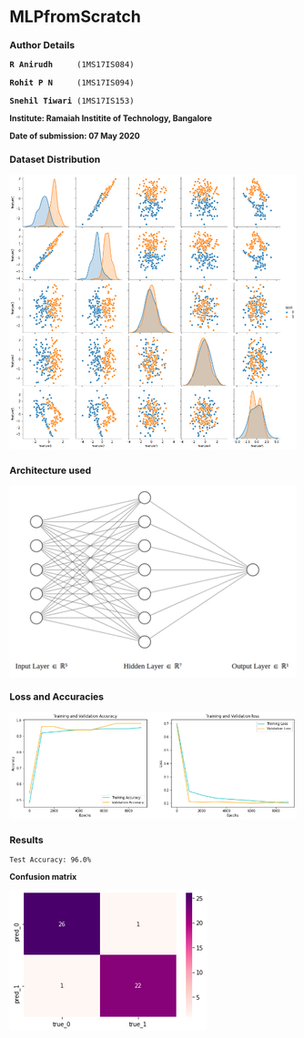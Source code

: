 # MLPfromScratch

### **Author Details**

<pre>
<b>R Anirudh</b>     (1MS17IS084)

<b>Rohit P N</b>     (1MS17IS094)

<b>Snehil Tiwari</b> (1MS17IS153)
</pre>
**Institute: Ramaiah Institite of Technology, Bangalore**

**Date of submission: 07 May 2020**

### **Dataset Distribution**
![Dataset Distribution](Assignment_MLP/images/dataset.png)

### **Architecture used**
![MLP Architecture](Assignment_MLP/images/nn.png)

### **Loss and Accuracies**
![Loss and Accuracies](Assignment_MLP/images/plots.png)

### **Results**
```
Test Accuracy: 96.0%
```
**Confusion matrix**

![Confusion Matrix](Assignment_MLP/images/confusion_matrix.png)
